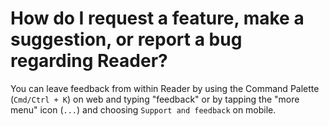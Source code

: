 # How do I request a feature, make a suggestion, or report a bug regarding Reader?

You can leave feedback from within Reader by using the Command Palette (`Cmd/Ctrl + K`) on web and typing "feedback" or by tapping the "more menu" icon (`...`) and choosing `Support and feedback` on mobile.
